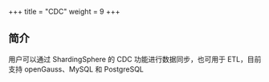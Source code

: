 +++
title = "CDC"
weight = 9
+++

## 简介

用户可以通过 ShardingSphere 的 CDC 功能进行数据同步，也可用于 ETL，目前支持 openGauss、MySQL 和 PostgreSQL
